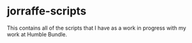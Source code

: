 # jorraffe-scripts
This contains all of the scripts that I have as a work in progress with my work at Humble Bundle.
